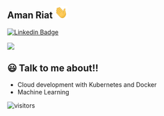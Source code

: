 <h2> Aman Riat <img src="https://raw.githubusercontent.com/ABSphreak/ABSphreak/master/gifs/Hi.gif" width="30px"></h2>

[![Linkedin Badge](https://img.shields.io/badge/-Aman_Riat-blue?style=flat-square&logo=Linkedin&logoColor=white&link=https://www.linkedin.com/in/amanriat//)](https://www.linkedin.com/in/amanriat/) 

<img align='center' src='https://user-images.githubusercontent.com/5713670/87202985-820dcb80-c2b6-11ea-9f56-7ec461c497c3.gif' width='200"'>

## 😃 Talk to me about!!

- Cloud development with Kubernetes and Docker
- Machine Learning


![visitors](https://visitor-badge.glitch.me/badge?page_id=AmanRiat1.AmanRiat)

